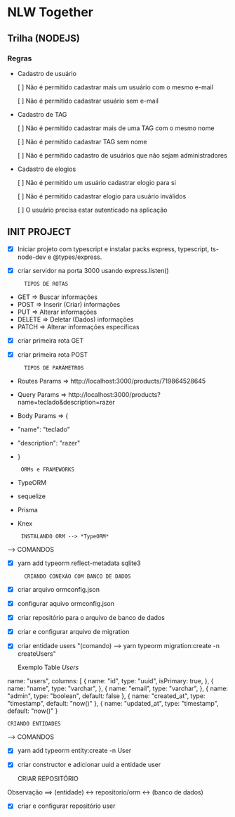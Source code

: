 # NLW Together 

## Trilha (NODEJS)

### Regras

- Cadastro de usuário

  [ ] Não é permitido cadastrar mais um usuário com o mesmo e-mail

  [ ] Não é permitido cadastrar usuário sem e-mail

- Cadastro de TAG

  [ ] Não é permitido cadastrar mais de uma TAG com o mesmo nome

  [ ] Não é permitido cadastrar TAG sem nome 

  [ ] Não é permitido cadastro de usuários que não sejam administradores

- Cadastro de elogios

  [ ] Não é permitido um usuário cadastrar elogio para si

  [ ] Não é permitido cadastrar elogio para usuário inválidos

  [ ] O usuário precisa estar autenticado na aplicação

## INIT PROJECT

- [x] Iniciar projeto com typescript e instalar packs express,
typescript, ts-node-dev e @types/express.
- [x] criar servidor na porta 3000 usando express.listen()

        TIPOS DE ROTAS

 * GET    => Buscar informações
 * POST   => Inserir (Criar) informações
 * PUT    => Alterar informações
 * DELETE => Deletar (Dados) informações
 * PATCH  => Alterar informações específicas
  
- [x] criar primeira rota GET 
- [x] criar primeira rota POST

        TIPOS DE PARÂMETROS

 * Routes Params => http://localhost:3000/products/719864528645
 * Query Params  => http://localhost:3000/products?name=teclado&description=razer
 * Body Params   => {
 *  "name": "teclado"
 *  "description": "razer"
 * }

        ORMs e FRAMEWORKS

- TypeORM
- sequelize
- Prisma
- Knex
  
       INSTALANDO ORM --> *TypeORM*

--> COMANDOS
- [x] yarn add typeorm reflect-metadata sqlite3


        CRIANDO CONEXÃO COM BANCO DE DADOS

- [x] criar arquivo ormconfig.json
- [x] configurar aquivo ormconfig.json
- [x] criar repositório para o arquivo de banco de dados
- [x] criar e configurar arquivo de migration
- [x] criar entidade users
"(comando) --> yarn typeorm migration:create -n createUsers"

  Exemplo Table *Users*

name: "users",
 columns: [
{
  name: "id",
  type: "uuid",
  isPrimary: true,
},
{
  name: "name",
  type: "varchar",
},
{
  name: "email",
  type: "varchar",
},
{
  name: "admin",
  type: "boolean",
  default: false
},
{
  name: "created_at",
  type: "timestamp",
  default: "now()"
},
{
  name: "updated_at",
  type: "timestamp",
  default: "now()"
}

    CRIANDO ENTIDADES

--> COMANDOS
- [x] yarn add typeorm entity:create -n User
- [x] criar constructor e adicionar uuid a entidade user

    CRIAR REPOSITÓRIO

Observação ==> (entidade) <-> repositorio/orm <-> (banco de dados)
- [x] criar e configurar repositório user